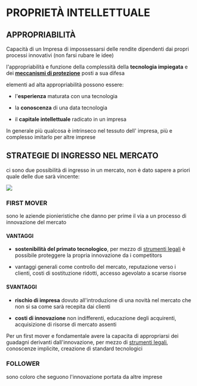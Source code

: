 # PROPRIETÀ INTELLETTUALE

## APPROPRIABILITÀ

Capacità di un Impresa di impossessarsi delle rendite dipendenti dai propri processi innovativi (non farsi rubare le idee)

l'appropriabilità e funzione della complessità della **tecnologia impiegata** e dei **[meccanismi di protezione](STRUMENTI%20DI%20PROPRIETÀ%20INTELLETTUALE.md)** posti a sua difesa 

elementi ad alta appropriabilità possono essere:

- l'**esperienza** maturata con una tecnologia

- la **conoscenza** di una data tecnologia

- il **capitale intellettuale** radicato in un impresa 

In generale più qualcosa è intrinseco nel tessuto dell' impresa, più e complesso imitarlo per altre imprese

## STRATEGIE DI INGRESSO NEL MERCATO

ci sono due possibilità di ingresso in un mercato, non è dato sapere a priori quale delle due sarà vincente:

![](Pasted%20image%2020231216152425.png)

### FIRST MOVER

sono le aziende pionieristiche che danno per prime il via a un processo di innovazione del mercato

#### VANTAGGI

- **sostenibilità del primato tecnologico**, per mezzo di [strumenti legali](STRUMENTI%20DI%20PROPRIETÀ%20INTELLETTUALE.md) è possibile proteggere la propria innovazione da i competitors

- vantaggi generali come controllo del mercato, reputazione verso i clienti, costi di sostituzione ridotti, accesso agevolato a scarse risorse

#### SVANTAGGI

- **rischio di impresa** dovuto all'introduzione di una novità nel mercato che non si sa come sarà recepita dai clienti

- **costi di innovazione** non indifferenti, educazione degli acquirenti, acquisizione di risorse di mercato assenti

Per un first mover e fondamentale avere la capacita di appropriarsi dei guadagni derivanti dall'innovazione, per mezzo di [strumenti legali](STRUMENTI%20DI%20PROPRIETÀ%20INTELLETTUALE.md), conoscenze implicite, creazione di standard tecnologici

### FOLLOWER

sono coloro che seguono l'innovazione portata da altre imprese